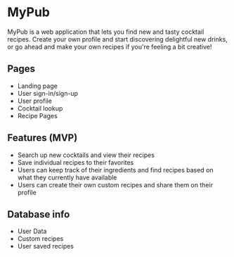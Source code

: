 # MyPub

MyPub is a web application that lets you find new and tasty cocktail recipes. Create your own profile and start discovering delightful new drinks, or go ahead and make your own recipes if you're feeling a bit creative!

## Pages

- Landing page
- User sign-in/sign-up
- User profile
- Cocktail lookup
- Recipe Pages

## Features (MVP)

- Search up new cocktails and view their recipes
- Save individual recipes to their favorites
- Users can keep track of their ingredients and find recipes based on what they currently have available
- Users can create their own custom recipes and share them on their profile

## Database info

- User Data
- Custom recipes
- User saved recipes
